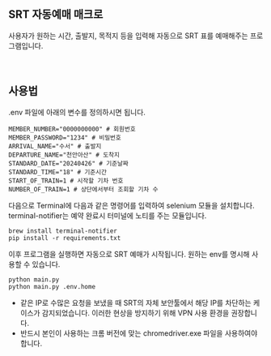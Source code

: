 ## SRT 자동예매 매크로

사용자가 원하는 시간, 출발지, 목적지 등을 입력해 자동으로 SRT 표를 예매해주는 프로그램입니다.<br/><br/><br/>


## 사용법

.env 파일에 아래의 변수를 정의하시면 됩니다.<br/>


```
MEMBER_NUMBER="0000000000" # 회원번호
MEMBER_PASSWORD="1234" # 비밀번호
ARRIVAL_NAME="수서" # 출발지
DEPARTURE_NAME="천안아산" # 도착지
STANDARD_DATE="20240426" # 기준날짜
STANDARD_TIME="18" # 기준시간
START_OF_TRAIN=1 # 시작할 기차 번호
NUMBER_OF_TRAIN=1 # 상단에서부터 조회할 기차 수

```  
다음으로 Terminal에 다음과 같은 명령어를 입력하여 selenium 모듈을 설치합니다.
terminal-notifier는 예약 완료시 터미널에 노티를 주는 모듈입니다.

```
brew install terminal-notifier
pip install -r requirements.txt
```

이후 프로그램을 실행하면 자동으로 SRT 예매가 시작됩니다.
원하는 env를 명시해 사용할 수 있습니다.

```
python main.py
python main.py .env.home
```

* 같은 IP로 수많은 요청을 보냈을 때 SRT의 자체 보안툴에서 해당 IP를 차단하는 케이스가 감지되었습니다. 이러한 현상을 방지하기 위해 VPN 사용 환경을 권장합니다.
* 반드시 본인이 사용하는 크롬 버전에 맞는 chromedriver.exe 파일을 사용하여야 합니다.

